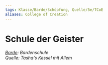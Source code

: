 ```yaml
---
tags: Klasse/Barde/Schöpfung, Quelle/5e/TCoE
aliases: College of Creation
---
```

Schule der Geister
==================

[_Barde_](05%20-%20Wikipedia/Charakteroptionen/02.%20Klassen/Barde.md)_: Bardenschule_  
_Quelle: Tasha's Kessel mit Allem_